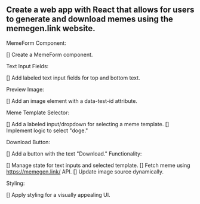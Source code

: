 ## Create a web app with React that allows for users to generate and download memes using the memegen.link website.

MemeForm Component:

[] Create a MemeForm component.

Text Input Fields:

[] Add labeled text input fields for top and bottom text.

Preview Image:

[] Add an image element with a data-test-id attribute.

Meme Template Selector:

[] Add a labeled input/dropdown for selecting a meme template.
[] Implement logic to select "doge."

Download Button:

[] Add a button with the text "Download."
Functionality:

[] Manage state for text inputs and selected template.
[] Fetch meme using https://memegen.link/ API.
[] Update image source dynamically.

Styling:

[] Apply styling for a visually appealing UI.
